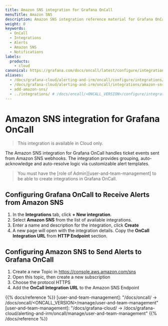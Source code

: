 ```yaml
---
title: Amazon SNS integration for Grafana OnCall
menuTitle: Amazon SNS
description: Amazon SNS integration reference material for Grafana OnCall.
weight: 0
keywords:
  - OnCall
  - Integrations
  - Alerts
  - Amazon SNS
  - Notifications
labels:
  products:
    - cloud
canonical: https://grafana.com/docs/oncall/latest/configure/integrations/references/amazon-sns
aliases:
  - /docs/grafana-cloud/alerting-and-irm/oncall/configure/integrations/references/amazon-sns
  - /docs/grafana-cloud/alerting-and-irm/oncall/integrations/amazon-sns
  - add-amazon-sns/
  - ../integrations/ # /docs/oncall/<ONCALL_VERSION>/configure/integrations/references/amazon-sns
---
```


# Amazon SNS integration for Grafana OnCall

> This integration is available in Cloud only.

The Amazon SNS integration for Grafana OnCall handles ticket events sent from Amazon SNS webhooks.
The integration provides grouping, auto-acknowledge and auto-resolve logic via customizable alert templates.

> You must have the [role of Admin][user-and-team-management] to be able to create integrations
in Grafana OnCall.

## Configuring Grafana OnCall to Receive Alerts from Amazon SNS

1. In the **Integrations** tab, click **+ New integration**.
2. Select **Amazon SNS** from the list of available integrations.
3. Enter a name and description for the integration, click **Create**
4. A new page will open with the integration details. Copy the **OnCall Integration URL** from
**HTTP Endpoint** section.

## Configuring Amazon SNS to Send Alerts to Grafana OnCall

1. Create a new Topic in <https://console.aws.amazon.com/sns>
2. Open this topic, then create a new subscription
3. Choose the protocol HTTPS
4. Add the **OnCall Integration URL** to the Amazon SNS Endpoint

{{% docs/reference %}}
[user-and-team-management]: "/docs/oncall/ -> /docs/oncall/<ONCALL_VERSION>/manage/user-and-team-management"
[user-and-team-management]: "/docs/grafana-cloud/ -> /docs/grafana-cloud/alerting-and-irm/oncall/manage/user-and-team-management"
{{% /docs/reference %}}
